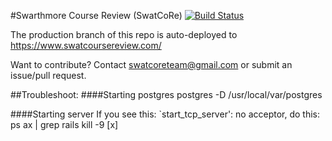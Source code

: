 #Swarthmore Course Review (SwatCoRe)   [![Build Status](https://travis-ci.org/rrshaban/swatcore-dev.svg?branch=master)](https://travis-ci.org/rrshaban/swatcore-dev)

The production branch of this repo is auto-deployed to https://www.swatcoursereview.com/

Want to contribute? Contact swatcoreteam@gmail.com or submit an issue/pull request.

##Troubleshoot:
####Starting postgres
postgres -D /usr/local/var/postgres

####Starting server
If you see this:
	`start_tcp_server': no acceptor,
do this:
	ps ax | grep rails
	kill -9 [x]
